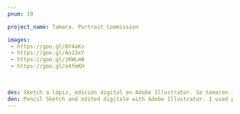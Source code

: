 ```yaml
---
pnum: 19

project_name: Tamara. Portrait Commission

images:
 - https://goo.gl/8Y4aKs
 - https://goo.gl/An13xY
 - https://goo.gl/zKWLmW
 - https://goo.gl/e4fmKH
 
 

des: Sketch a lápiz, edición digital en Adobe Illustrator. Se tomaron fotos de referencia de la persona para poder caricaturizarla en una ilustración. Así mismo tomé en cuenta los gustos y la personalidad de la misma, para poder plasmarlo en este caso en las diferentes emociones y la blusa bordada. Se hicieron revisiones con el cliente y se eligio la imagen final (fondo rosa).
den: Pencil Sketch and edited digitale with Adobe Illustrator. I used picture of the person as reference, in order to make the illustration. I also considered her personality, and her passion for folkloric dance, it is reflected here in her different emotion faces and in her embroidered blouse. There were some revisions before selecting the final image (pink background).
---
```

